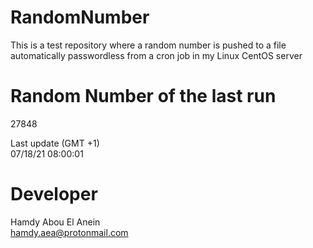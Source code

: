 # RandomNumber    
This is a test repository where a random number is pushed to a file automatically passwordless from a cron job in my Linux CentOS server    
# Random Number of the last run   
27848
      
Last update (GMT +1)    
07/18/21 08:00:01
# Developer    
Hamdy Abou El Anein   
hamdy.aea@protonmail.com

